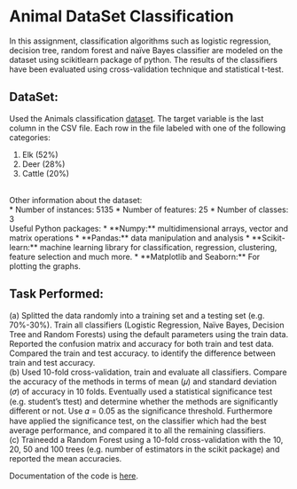 # Animal DataSet Classification

In this assignment, classification algorithms such as logistic regression, decision tree, random forest and naïve Bayes classifier are modeled on the dataset using scikitlearn package of python. The results of the classifiers have been evaluated using cross-validation technique and statistical t-test.

DataSet:
--------

Used the Animals classification [dataset](https://www.fs.fed.us/pnw/starkey/). The target variable is the last column in the
CSV file. Each row in the file labeled with one of the following categories:
1. Elk (52%)
2. Deer (28%)
3. Cattle (20%)
<br />
Other information about the dataset:<br />
* Number of instances: 5135
* Number of features: 25
* Number of classes: 3 
<br />
Useful Python packages:
* **Numpy:** multidimensional arrays, vector and matrix operations
* **Pandas:** data manipulation and analysis
* **Scikit-learn:** machine learning library for classification, regression, clustering, feature selection and much more.
* **Matplotlib and Seaborn:** For plotting the graphs.

Task Performed:
---------------
(a) Splitted the data randomly into a training set and a testing set (e.g. 70%-30%). Train all
classifiers (Logistic Regression, Naïve Bayes, Decision Tree and Random Forests)
using the default parameters using the train data. Reported the confusion matrix and
accuracy for both train and test data. Compared the train and test accuracy. to identify the
difference between train and test accuracy. <br />
(b) Used 10-fold cross-validation, train and evaluate all classifiers. Compare the
accuracy of the methods in terms of mean (𝜇) and standard deviation (𝜎) of
accuracy in 10 folds. Eventually used a statistical significance test (e.g. student’s ttest)
and determine whether the methods are significantly different or not. Use 𝛼 =
0.05 as the significance threshold. Furthermore have applied the significance test, on the
classifier which had the best average performance, and compared it to all the remaining
classifiers.<br />
(c) Traineedd a Random Forest using a 10-fold cross-validation with the 10, 20, 50 and 100
trees (e.g. number of estimators in the scikit package) and reported the mean
accuracies.

Documentation of the code is [here](https://github.com/dalalbhargav07/Dalhousie---Machine-Learning-with-Big-Data/blob/master/Assignment%201%20-%20Animal%20Dataset%20Classification/A1_BhargavDalal_B0785773.pdf).
